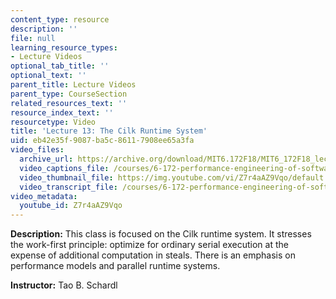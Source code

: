 ```yaml
---
content_type: resource
description: ''
file: null
learning_resource_types:
- Lecture Videos
optional_tab_title: ''
optional_text: ''
parent_title: Lecture Videos
parent_type: CourseSection
related_resources_text: ''
resource_index_text: ''
resourcetype: Video
title: 'Lecture 13: The Cilk Runtime System'
uid: eb42e35f-9087-ba5c-8611-7908ee65a3fa
video_files:
  archive_url: https://archive.org/download/MIT6.172F18/MIT6_172F18_lecture_13_300k.mp4
  video_captions_file: /courses/6-172-performance-engineering-of-software-systems-fall-2018/74068e9599d459ca84adb1849534f29d_Z7r4aAZ9Vqo.vtt
  video_thumbnail_file: https://img.youtube.com/vi/Z7r4aAZ9Vqo/default.jpg
  video_transcript_file: /courses/6-172-performance-engineering-of-software-systems-fall-2018/8b8b559690a9ad9989a666eca85107d8_Z7r4aAZ9Vqo.pdf
video_metadata:
  youtube_id: Z7r4aAZ9Vqo
---
```


**Description:** This class is focused on the Cilk runtime system. It stresses the work-first principle: optimize for ordinary serial execution at the expense of additional computation in steals. There is an emphasis on performance models and parallel runtime systems.

**Instructor:** Tao B. Schardl
